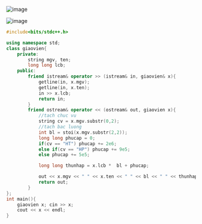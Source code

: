 ![image](https://github.com/Llam-a/Practice_Cpp/assets/115911041/ad4aad34-37c6-402a-8469-0c6ba3126a0e)

![image](https://github.com/Llam-a/Practice_Cpp/assets/115911041/54020743-39b7-4d87-ae6f-eac99f43ad22)


```cpp
#include<bits/stdc++.h>

using namespace std;
class giaovien{
    private: 
        string mgv, ten;
        long long lcb;
    public:
        friend istream& operator >> (istream& in, giaovien& x){
            getline(in, x.mgv);
            getline(in, x.ten);
            in >> x.lcb;
            return in;
        }
        friend ostream& operator << (ostream& out, giaovien x){
            //tach chuc vu
            string cv = x.mgv.substr(0,2);
            //tach bac luong
            int bl = stoi(x.mgv.substr(2,2));
            long long phucap = 0;
            if(cv == "HT") phucap += 2e6;
            else if(cv == "HP") phucap += 9e5;
            else phucap += 5e5;

            long long thunhap = x.lcb *  bl + phucap;

            out << x.mgv << " " << x.ten << " " << bl << " " << thunhap;
            return out;
        }
};
int main(){
    giaovien x; cin >> x;
    cout << x << endl;
}
```
